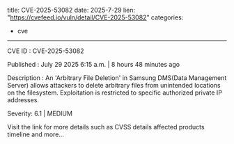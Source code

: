  
title: CVE-2025-53082
date: 2025-7-29
lien: "https://cvefeed.io/vuln/detail/CVE-2025-53082"
categories:
  - cve
---

CVE ID : CVE-2025-53082

Published :  July 29
2025
6:15 a.m. | 8 hours
48 minutes ago

Description : An 'Arbitrary File Deletion' in Samsung DMS(Data Management Server) allows attackers to delete arbitrary files from unintended locations on the filesystem. Exploitation is restricted to specific
authorized private IP addresses.

Severity: 6.1 | MEDIUM

Visit the link for more details
such as CVSS details
affected products
timeline
and more...
